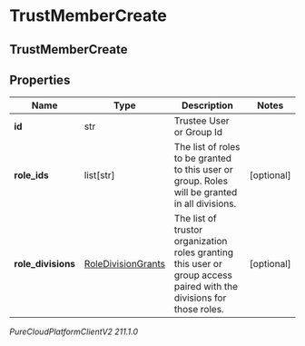 # TrustMemberCreate

## TrustMemberCreate

## Properties

|Name | Type | Description | Notes|
|------------ | ------------- | ------------- | -------------|
| **id** | str | Trustee User or Group Id | |
| **role_ids** | list[str] | The list of roles to be granted to this user or group. Roles will be granted in all divisions. | [optional] |
| **role_divisions** | [RoleDivisionGrants](RoleDivisionGrants) | The list of trustor organization roles granting this user or group access paired with the divisions for those roles. | [optional] |



_PureCloudPlatformClientV2 211.1.0_
